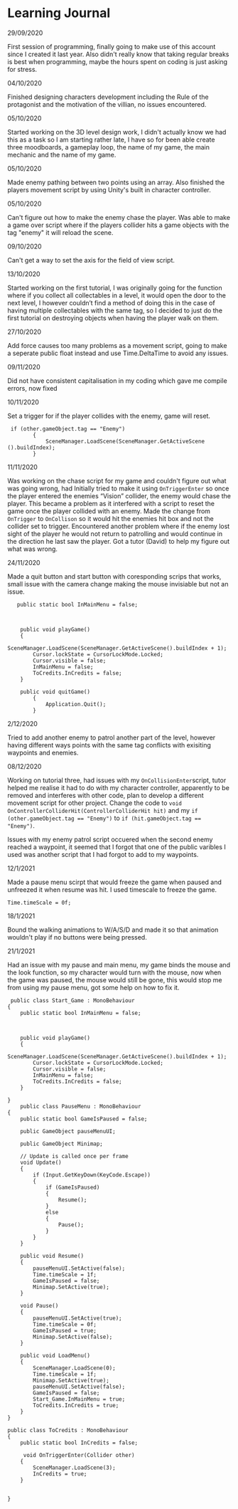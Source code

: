 # Learning Journal
29/09/2020

First session of programming, finally going to make use of this account since I created it last year. Also didn't really know that taking regular breaks is best when programming, maybe the hours spent on coding is just asking for stress.


04/10/2020

Finished designing characters development including the Rule of the protagonist and the motivation of the villian, no issues encountered.


05/10/2020

Started working on the 3D level design work, I didn't actually know we had this as a task so I am starting rather late, I have so for been able create three moodboards, a gameplay loop, the name of my game, the main mechanic and the name of my game.


05/10/2020

Made enemy pathing between two points using an array. Also finished the players movement script by using Unity's built in character controller.


05/10/2020

Can't figure out how to make the enemy chase the player. Was able to make a game over script where if the players collider hits a game objects with the tag "enemy" it will reload the scene.


09/10/2020

Can't get a way to set the axis for the field of view script.


13/10/2020

Started working on the first tutorial, I was originally going for the function where if you collect all collectables in a level, it would open the door to the next level, I however couldn’t find a method of doing this in the case of having multiple collectables with the same tag, so I decided to just do the first tutorial on destroying objects when having the player walk on them.


27/10/2020

Add force causes too many problems as a movement script, going to make a seperate public float instead and use Time.DeltaTime to avoid any issues.


09/11/2020

Did not have consistent capitalisation in my coding which gave me compile errors, now fixed


10/11/2020

Set a trigger for if the player collides with the enemy, game will reset.
```
 if (other.gameObject.tag == "Enemy")
        {
            SceneManager.LoadScene(SceneManager.GetActiveScene ().buildIndex);
        }
```


11/11/2020

Was working on the chase script for my game and couldn't figure out what was going wrong, had Initially tried to make it using `OnTriggerEnter` so once the player entered the enemies “Vision” collider, the enemy would chase the player. This became a problem as it interfered with a script to reset the game once the player collided with an enemy. Made the change from `OnTrigger` to `OnCollison` so it would hit the enemies hit box and not the collider set to trigger.
Encountered another problem where if the enemy lost sight of the player he would not return to patrolling and would continue in the direction he last saw the player. Got a tutor (David) to help my figure out what was wrong.


24/11/2020

Made a quit button and start button with coresponding scrips that works, small issue with the camera change making the mouse invisiable but not an issue.
```
   public static bool InMainMenu = false;

    

    public void playGame()
    {
        SceneManager.LoadScene(SceneManager.GetActiveScene().buildIndex + 1);
        Cursor.lockState = CursorLockMode.Locked;
        Cursor.visible = false;
        InMainMenu = false;
        ToCredits.InCredits = false;
    }

    public void quitGame()
        {
            Application.Quit();
        }
```


2/12/2020

Tried to add another enemy to patrol another part of the level, however having different ways points with the same tag conflicts with exisiting waypoints and enemies.


08/12/2020

Working on tutorial three, had issues with my `OnCollisionEnter`script, tutor helped me realise it had to do with my character controller, apparently to be removed and interferes with other code, plan to develop a different movement script for other project. 
Change the code to `void OnControllerColliderHit(ControllerColliderHit hit)` and my `if (other.gameObject.tag == "Enemy")` to `if (hit.gameObject.tag == "Enemy")`.

Issues with my enemy patrol script occuered when the second enemy reached a waypoint, it seemed that I forgot that one of the public varibles I used was another script that I had forgot to add to my waypoints.


12/1/2021

Made a pause menu scirpt that would freeze the game when paused and unfreezed it when resume was hit. I used timescale to freeze the game.
```
Time.timeScale = 0f;
```


18/1/2021

Bound the walking animations to W/A/S/D and made it so that animation wouldn't play if no buttons were being pressed.


21/1/2021

Had an issue with my pause and main menu, my game binds the mouse and the look function, so my character would turn with the mouse, now when the game was paused, the mouse would still be gone, this would stop me from using my pause menu, got some help on how to fix it.
```
 public class Start_Game : MonoBehaviour
{ 
    public static bool InMainMenu = false;

    

    public void playGame()
    {
        SceneManager.LoadScene(SceneManager.GetActiveScene().buildIndex + 1);
        Cursor.lockState = CursorLockMode.Locked;
        Cursor.visible = false;
        InMainMenu = false;
        ToCredits.InCredits = false;
    }
    
}
    public class PauseMenu : MonoBehaviour
{
    public static bool GameIsPaused = false;

    public GameObject pauseMenuUI;

    public GameObject Minimap;

    // Update is called once per frame
    void Update()
    {
        if (Input.GetKeyDown(KeyCode.Escape))
        {
            if (GameIsPaused)
            {
                Resume();
            }
            else
            {
                Pause();
            }
        }
    }

    public void Resume()
    {
        pauseMenuUI.SetActive(false);
        Time.timeScale = 1f;
        GameIsPaused = false;
        Minimap.SetActive(true);
    }

    void Pause()
    {
        pauseMenuUI.SetActive(true);
        Time.timeScale = 0f;
        GameIsPaused = true;
        Minimap.SetActive(false);
    }

    public void LoadMenu()
    {
        SceneManager.LoadScene(0);
        Time.timeScale = 1f;
        Minimap.SetActive(true);
        pauseMenuUI.SetActive(false);
        GameIsPaused = false;
        Start_Game.InMainMenu = true;
        ToCredits.InCredits = true;
    }
}

public class ToCredits : MonoBehaviour
{
    public static bool InCredits = false;
    
     void OnTriggerEnter(Collider other)
    {
        SceneManager.LoadScene(3);
        InCredits = true;
    }


}
```
